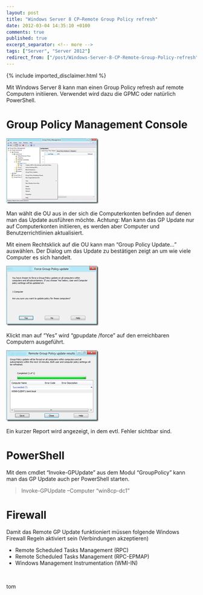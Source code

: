 ```yaml
---
layout: post
title: "Windows Server 8 CP–Remote Group Policy refresh"
date: 2012-03-04 14:35:10 +0100
comments: true
published: true
excerpt_separator: <!-- more -->
tags: ["Server", "Server 2012"]
redirect_from: ["/post/Windows-Server-8-CP-Remote-Group-Policy-refresh", "/post/windows-server-8-cp-remote-group-policy-refresh"]
---
```

<!-- more -->
{% include imported_disclaimer.html %}
<p>Mit Windows Server 8 kann man einen Group Policy refresh auf remote Computern initiieren. Verwendet wird dazu die GPMC oder natürlich PowerShell.</p>  <h1>Group Policy Management Console</h1>  <p><a href="/assets/image_388.png"><img style="background-image: none; border-bottom: 0px; border-left: 0px; margin: 0px; padding-left: 0px; padding-right: 0px; display: inline; border-top: 0px; border-right: 0px; padding-top: 0px" title="image" border="0" alt="image" src="/assets/image_thumb_386.png" width="244" height="173" /></a></p>  <p>Man wählt die OU aus in der sich die Computerkonten befinden auf denen man das Update ausführen möchte. Achtung: Man kann das GP Update nur auf Computerkonten initiieren, es werden aber Computer und Benutzerrichtlinien aktualisiert.</p>  <p>Mit einem Rechtsklick auf die OU kann man “Group Policy Update…” auswählen. Der Dialog um das Update zu bestätigen zeigt an um wie viele Computer es sich handelt.</p>  <p><a href="/assets/image_389.png"><img style="background-image: none; border-bottom: 0px; border-left: 0px; margin: 0px; padding-left: 0px; padding-right: 0px; display: inline; border-top: 0px; border-right: 0px; padding-top: 0px" title="image" border="0" alt="image" src="/assets/image_thumb_387.png" width="244" height="158" /></a></p>  <p>Klickt man auf “Yes” wird “gpupdate /force” auf den erreichbaren Computern ausgeführt.</p>  <p><a href="/assets/image_390.png"><img style="background-image: none; border-bottom: 0px; border-left: 0px; margin: 0px; padding-left: 0px; padding-right: 0px; display: inline; border-top: 0px; border-right: 0px; padding-top: 0px" title="image" border="0" alt="image" src="/assets/image_thumb_388.png" width="244" height="188" /></a></p>  <p>Ein kurzer Report wird angezeigt, in dem evtl. Fehler sichtbar sind.</p>  <h1>PowerShell</h1>  <p>Mit dem cmdlet “Invoke-GPUpdate” aus dem Modul “GroupPolicy” kann man das GP Update auch per PowerShell starten.</p>  <blockquote>   <p>Invoke-GPUpdate –Computer “win8cp-dc1”</p> </blockquote>  <h1>Firewall</h1>  <p>Damit das Remote GP Update funktioniert müssen folgende Windows Firewall Regeln aktiviert sein (Verbindungen akzeptieren)</p>  <ul>   <li>Remote Scheduled Tasks Management (RPC)</li>    <li>Remote Scheduled Tasks Management (RPC-EPMAP)</li>    <li>Windows Management Instrumentation (WMI-IN)</li> </ul>  <p>&#160;</p>  <p>tom</p>
